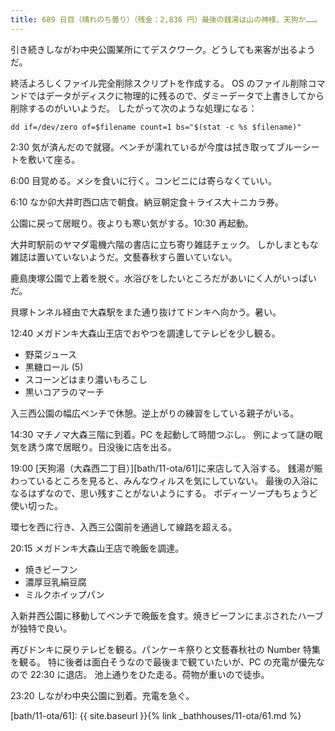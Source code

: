 ```yaml
---
title: 689 日目（晴れのち曇り）（残金：2,836 円）最後の銭湯は山の神様、天狗か……。
---
```


引き続きしながわ中央公園某所にてデスクワーク。どうしても来客が出るようだ。

終活よろしくファイル完全削除スクリプトを作成する。
OS のファイル削除コマンドではデータがディスクに物理的に残るので、ダミーデータで上書きしてから削除するのがいいようだ。
したがって次のような処理になる：

```shell
dd if=/dev/zero of=$filename count=1 bs="$(stat -c %s $filename)"
```

2:30 気が済んだので就寝。ベンチが濡れているが今度は拭き取ってブルーシートを敷いて座る。

6:00 目覚める。メシを食いに行く。コンビニには寄らなくていい。

6:10 なか卯大井町西口店で朝食。納豆朝定食＋ライス大＋ニカラ券。

公園に戻って居眠り。夜よりも寒い気がする。10:30 再起動。

大井町駅前のヤマダ電機六階の書店に立ち寄り雑誌チェック。
しかしまともな雑誌は置いていないようだ。文藝春秋すら置いていない。

鹿島庚塚公園で上着を脱ぐ。水浴びをしたいところだがあいにく人がいっぱいだ。

貝塚トンネル経由で大森駅をまた通り抜けてドンキへ向かう。暑い。

12:40 メガドンキ大森山王店でおやつを調達してテレビを少し観る。

* 野菜ジュース
* 黒糖ロール (5)
* スコーンどはまり濃いもろこし
* 黒いコアラのマーチ

入三西公園の幅広ベンチで休憩。逆上がりの練習をしている親子がいる。

14:30 マチノマ大森三階に到着。PC を起動して時間つぶし。
例によって謎の眠気を誘う席で居眠り。日没後に店を出る。

19:00 [天狗湯（大森西二丁目）][bath/11-ota/61]に来店して入浴する。
銭湯が賑わっているところを見ると、みんなウィルスを気にしていない。
最後の入浴になるはずなので、思い残すことがないようにする。
ボディーソープもちょうど使い切った。

環七を西に行き、入西三公園前を通過して線路を超える。

20:15 メガドンキ大森山王店で晩飯を調達。

* 焼きビーフン
* 濃厚豆乳絹豆腐
* ミルクホイップパン

入新井西公園に移動してベンチで晩飯を食す。焼きビーフンにまぶされたハーブが独特で良い。

再びドンキに戻りテレビを観る。パンケーキ祭りと文藝春秋社の Number 特集を観る。
特に後者は面白そうなので最後まで観ていたいが、PC の充電が優先なので 22:30 に退店。
池上通りをひた走る。荷物が重いので徒歩。

23:20 しながわ中央公園に到着。充電を急ぐ。

[bath/11-ota/61]: {{ site.baseurl }}{% link _bathhouses/11-ota/61.md %}
